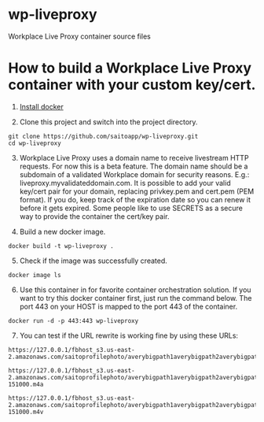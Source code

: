 # wp-liveproxy
Workplace Live Proxy container source files

# How to build a Workplace Live Proxy container with your custom key/cert.

1. [Install docker](https://docs.docker.com/install/)

2. Clone this project and switch into the project directory. 
```
git clone https://github.com/saitoapp/wp-liveproxy.git
cd wp-liveproxy
```

3. Workplace Live Proxy uses a domain name to receive livestream HTTP requests. For now this is a beta feature. The domain name should be a subdomain of a validated Workplace domain for security reasons. E.g.: liveproxy.myvalidateddomain.com. It is possible to add your valid key/cert pair for your domain, replacing privkey.pem and cert.pem (PEM format). If you do, keep track of the expiration date so you can renew it before it gets expired. Some people like to use SECRETS as a secure way to provide the container the cert/key pair.

4. Build a new docker image.
```
docker build -t wp-liveproxy .
```

5. Check if the image was successfully created.
```
docker image ls
```

6. Use this container in for favorite container orchestration solution. If you want to try this docker container first, just run the command below. The port 443 on your HOST is mapped to the port 443 of the container.
```
docker run -d -p 443:443 wp-liveproxy
```

7. You can test if the URL rewrite is working fine by using these URLs:
```
https://127.0.0.1/fbhost_s3.us-east-2.amazonaws.com/saitoprofilephoto/averybigpath1averybigpath2averybigpath3averybigpath4averybigpath5averybigpath6averybigpath7averybigpath8averybigpath9averybigpath10/averybigpath1averybigpath2averybigpath3averybigpath4averybigpath5averybigpath6averybigpath7averybigpath8averybigpath9averybigpath10/153099672346055.mpd

https://127.0.0.1/fbhost_s3.us-east-2.amazonaws.com/saitoprofilephoto/averybigpath1averybigpath2averybigpath3averybigpath4averybigpath5averybigpath6averybigpath7averybigpath8averybigpath9averybigpath10/averybigpath1averybigpath2averybigpath3averybigpath4averybigpath5averybigpath6averybigpath7averybigpath8averybigpath9averybigpath10/153099672346055_0-151000.m4a

https://127.0.0.1/fbhost_s3.us-east-2.amazonaws.com/saitoprofilephoto/averybigpath1averybigpath2averybigpath3averybigpath4averybigpath5averybigpath6averybigpath7averybigpath8averybigpath9averybigpath10/averybigpath1averybigpath2averybigpath3averybigpath4averybigpath5averybigpath6averybigpath7averybigpath8averybigpath9averybigpath10/153099672346055_0-151000.m4v

```

